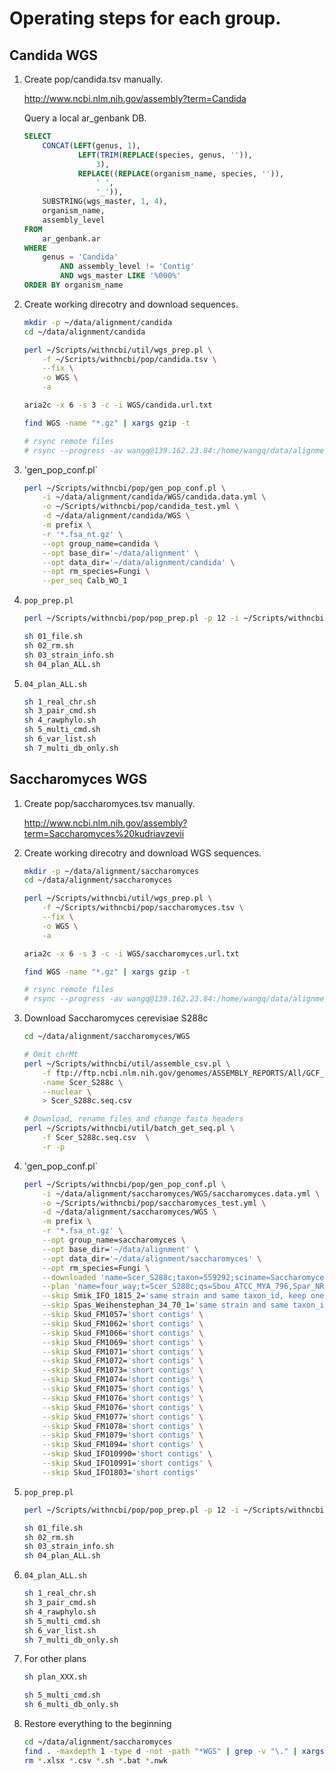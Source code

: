 # Operating steps for each group.

## Candida WGS

1. Create pop/candida.tsv manually.

    http://www.ncbi.nlm.nih.gov/assembly?term=Candida

    Query a local ar_genbank DB.
    
    ```sql
    SELECT 
        CONCAT(LEFT(genus, 1),
                LEFT(TRIM(REPLACE(species, genus, '')),
                    3),
                REPLACE((REPLACE(organism_name, species, '')),
                    ' ',
                    '_')),
        SUBSTRING(wgs_master, 1, 4),
        organism_name,
        assembly_level
    FROM
        ar_genbank.ar
    WHERE
        genus = 'Candida'
            AND assembly_level != 'Contig'
            AND wgs_master LIKE '%000%'
    ORDER BY organism_name
    ```

2. Create working direcotry and download sequences.

    ```bash
    mkdir -p ~/data/alignment/candida
    cd ~/data/alignment/candida
    
    perl ~/Scripts/withncbi/util/wgs_prep.pl \
        -f ~/Scripts/withncbi/pop/candida.tsv \
        --fix \
        -o WGS \
        -a 
    
    aria2c -x 6 -s 3 -c -i WGS/candida.url.txt
    
    find WGS -name "*.gz" | xargs gzip -t
    
    # rsync remote files
    # rsync --progress -av wangq@139.162.23.84:/home/wangq/data/alignment/candida/ ~/data/alignment/candida
    ```

3. 'gen_pop_conf.pl`

    ```bash
    perl ~/Scripts/withncbi/pop/gen_pop_conf.pl \
        -i ~/data/alignment/candida/WGS/candida.data.yml \
        -o ~/Scripts/withncbi/pop/candida_test.yml \
        -d ~/data/alignment/candida/WGS \
        -m prefix \
        -r '*.fsa_nt.gz' \
        --opt group_name=candida \
        --opt base_dir='~/data/alignment' \
        --opt data_dir='~/data/alignment/candida' \
        --opt rm_species=Fungi \
        --per_seq Calb_WO_1
    ```

4. `pop_prep.pl`

    ```bash
    perl ~/Scripts/withncbi/pop/pop_prep.pl -p 12 -i ~/Scripts/withncbi/pop/candida_test.yml
    
    sh 01_file.sh
    sh 02_rm.sh
    sh 03_strain_info.sh
    sh 04_plan_ALL.sh
    ```

5. `04_plan_ALL.sh`

    ```bash
    sh 1_real_chr.sh
    sh 3_pair_cmd.sh
    sh 4_rawphylo.sh
    sh 5_multi_cmd.sh
    sh 6_var_list.sh
    sh 7_multi_db_only.sh
    ```

## Saccharomyces WGS

1. Create pop/saccharomyces.tsv manually.

    http://www.ncbi.nlm.nih.gov/assembly?term=Saccharomyces%20kudriavzevii

2. Create working direcotry and download WGS sequences.

    ```bash
    mkdir -p ~/data/alignment/saccharomyces
    cd ~/data/alignment/saccharomyces
    
    perl ~/Scripts/withncbi/util/wgs_prep.pl \
        -f ~/Scripts/withncbi/pop/saccharomyces.tsv \
        --fix \
        -o WGS \
        -a 
    
    aria2c -x 6 -s 3 -c -i WGS/saccharomyces.url.txt
    
    find WGS -name "*.gz" | xargs gzip -t
    
    # rsync remote files
    # rsync --progress -av wangq@139.162.23.84:/home/wangq/data/alignment/saccharomyces/ ~/data/alignment/saccharomyces
    ```

3. Download Saccharomyces cerevisiae S288c

    ```bash
    cd ~/data/alignment/saccharomyces/WGS

    # Omit chrMt
    perl ~/Scripts/withncbi/util/assemble_csv.pl \
        -f ftp://ftp.ncbi.nlm.nih.gov/genomes/ASSEMBLY_REPORTS/All/GCF_000146045.2.assembly.txt \
        -name Scer_S288c \
        --nuclear \
        > Scer_S288c.seq.csv
    
    # Download, rename files and change fasta headers
    perl ~/Scripts/withncbi/util/batch_get_seq.pl \
        -f Scer_S288c.seq.csv  \
        -r -p 
    ```

3. 'gen_pop_conf.pl`

    ```bash
    perl ~/Scripts/withncbi/pop/gen_pop_conf.pl \
        -i ~/data/alignment/saccharomyces/WGS/saccharomyces.data.yml \
        -o ~/Scripts/withncbi/pop/saccharomyces_test.yml \
        -d ~/data/alignment/saccharomyces/WGS \
        -m prefix \
        -r '*.fsa_nt.gz' \
        --opt group_name=saccharomyces \
        --opt base_dir='~/data/alignment' \
        --opt data_dir='~/data/alignment/saccharomyces' \
        --opt rm_species=Fungi \
        --downloaded 'name=Scer_S288c;taxon=559292;sciname=Saccharomyces cerevisiae S288c' \
        --plan 'name=four_way;t=Scer_S288c;qs=Sbou_ATCC_MYA_796,Spar_NRRL_Y_17217,Spas_CBS_1483' \
        --skip Smik_IFO_1815_2='same strain and same taxon_id, keep one based on filtered sequence length' \
        --skip Spas_Weihenstephan_34_70_1='same strain and same taxon_id, keep one based on filtered sequence length' \
        --skip Skud_FM1057='short contigs' \
        --skip Skud_FM1062='short contigs' \
        --skip Skud_FM1066='short contigs' \
        --skip Skud_FM1069='short contigs' \
        --skip Skud_FM1071='short contigs' \
        --skip Skud_FM1072='short contigs' \
        --skip Skud_FM1073='short contigs' \
        --skip Skud_FM1074='short contigs' \
        --skip Skud_FM1075='short contigs' \
        --skip Skud_FM1076='short contigs' \
        --skip Skud_FM1076='short contigs' \
        --skip Skud_FM1077='short contigs' \
        --skip Skud_FM1078='short contigs' \
        --skip Skud_FM1079='short contigs' \
        --skip Skud_FM1094='short contigs' \
        --skip Skud_IFO10990='short contigs' \
        --skip Skud_IFO10991='short contigs' \
        --skip Skud_IFO1803='short contigs'
    ```

4. `pop_prep.pl`

    ```bash
    perl ~/Scripts/withncbi/pop/pop_prep.pl -p 12 -i ~/Scripts/withncbi/pop/saccharomyces_test.yml
    
    sh 01_file.sh
    sh 02_rm.sh
    sh 03_strain_info.sh
    sh 04_plan_ALL.sh
    ```

5. `04_plan_ALL.sh`

    ```bash
    sh 1_real_chr.sh
    sh 3_pair_cmd.sh
    sh 4_rawphylo.sh
    sh 5_multi_cmd.sh
    sh 6_var_list.sh
    sh 7_multi_db_only.sh
    ```

6. For other plans

    ```bash
    sh plan_XXX.sh

    sh 5_multi_cmd.sh
    sh 6_multi_db_only.sh
    ```

7. Restore everything to the beginning

    ```bash
    cd ~/data/alignment/saccharomyces
    find . -maxdepth 1 -type d -not -path "*WGS" | grep -v "\." | xargs rm -fr
    rm *.xlsx *.csv *.sh *.bat *.nwk
    ```
